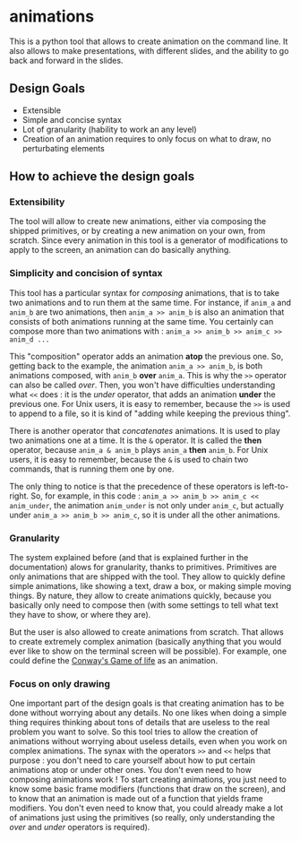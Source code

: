 # animations

This is a python tool that allows to create animation on the command line.
It also allows to make presentations, with different slides, and the ability to go back and forward in the slides.

## Design Goals

 - Extensible
 - Simple and concise syntax
 - Lot of granularity (hability to work an any level)
 - Creation of an animation requires to only focus on what to draw, no perturbating elements

## How to achieve the design goals

### Extensibility
The tool will allow to create new animations, either via composing the shipped primitives, or by creating a new animation on your own, from scratch.
Since every animation in this tool is a generator of modifications to apply to the screen, an animation can do basically anything.

### Simplicity and concision of syntax
This tool has a particular syntax for _composing_ animations, that is to take two animations and to run them at the same time.
For instance, if `anim_a` and `anim_b` are two animations, then `anim_a >> anim_b` is also an animation that consists  of both animations running at the same time.
You certainly can compose more than two animations with : `anim_a >> anim_b >> anim_c >> anim_d ...`

This "composition" operator adds an animation **atop** the previous one. So, getting back to the example, the animation `anim_a >> anim_b`, is both animations composed, with `anim_b` **over** `anim_a`.
This is why the `>>` operator can also be called _over_.
Then, you won't have difficulties understanding what `<<` does : it is the _under_ operator, that adds an animation **under** the previous one.
For Unix users, it is easy to remember, because the `>>` is used to append to a file, so it is kind of "adding while keeping the previous thing".

There is another operator that _concatenates_ animations. It is used to play two animations one at a time. It is the `&` operator. It is called the **then** operator, because `anim_a & anim_b` plays `anim_a` **then** `anim_b`.
For Unix users, it is easy to remember, because the `&` is used to chain two commands, that is running them one by one.

The only thing to notice is that the precedence of these operators is left-to-right. So, for example, in this code : `anim_a >> anim_b >> anim_c << anim_under`, the animation `anim_under` is not only under `anim_c`, but actually under `anim_a >> anim_b >> anim_c`, so it is under all the other animations.

### Granularity
The system explained before (and that is explained further in the documentation) alows for granularity, thanks to primitives.
Primitives are only animations that are shipped with the tool. They allow to quickly define simple animations, like showing a text, draw a box, or making simple moving things.
By nature, they allow to create animations quickly, because you basically only need to compose then (with some settings to tell what text they have to show, or where they are).

But the user is also allowed to create animations from scratch. That allows to create extremely complex animation (basically anything that you would ever like to show on the terminal screen will be possible). For example, one could define the [Conway's Game of life](https://playgameoflife.com/) as an animation.

### Focus on only drawing
One important part of the design goals is that creating animation has to be done without worrying about any details.
No one likes when doing a simple thing requires thinking about tons of details that are useless to the real problem you want to solve.
So this tool tries to allow the creation of animations without worrying about useless details, even when you work on complex animations.
The synax with the operators `>>` and `<<` helps that purpose : you don't need to care yourself about how to put certain animations atop or under other ones.
You don't even need to how composing animations work !
To start creating animations, you just need to know some basic frame modifiers (functions that draw on the screen), and to know that an animation is made out of a function that yields frame modifiers.
You don't even need to know that, you could already make a lot of animations just using the primitives (so really, only understanding the _over_ and _under_ operators is required).





